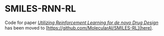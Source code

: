 # SMILES-RNN-RL
Code for paper [*Utilizing Reinforcement Learning for de novo Drug Design*](https://doi.org/10.48550/arXiv.2303.17615) has been moved to [https://github.com/MolecularAI/SMILES-RL](here).
